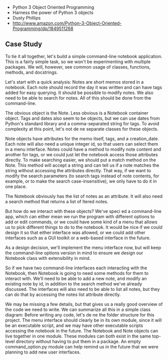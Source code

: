 - Python 3 Object Oriented Programming
- Harness the power of Python 3 objects
- Dusty Phillips
- http://www.amazon.com/Python-3-Object-Oriented-Programming/dp/1849511268

## Case Study

To tie it all together, let's build a simple command-line notebook application. This is a fairly simple task, so we won't be experimenting with multiple packages. We will, however, see common usage of classes, functions, methods, and docstrings.

Let's start with a quick analysis: Notes are short memos stored in a notebook. Each note should record the day it was written and can have tags added for easy querying. It should be possible to modify notes. We also need to be able to search for notes. All of this should be done from the command-line.

The obvious object is the Note. Less obvious is a Notebook container object. Tags and dates also seem to be objects, but we can use dates from Python's standard library and a comma-separated string for tags. To avoid complexity at this point, let's not de ne separate classes for these objects.

Note objects have attributes for the memo itself, tags, and a creation_date. Each note will also need a unique integer id, so that users can select them in a menu interface. Notes could have a method to modify note content and another for tags, or we could just let the notebook access those attributes directly. To make searching easier, we should put a match method on the Note. This method will accept a string and can tell us if a note matches the string without accessing the attributes directly. That way, if we want to modify the search parameters (to search tags instead of note contents, for example, or to make the search case-insensitive), we only have to do it in one place.

The Notebook obviously has the list of notes as an attribute. It will also need a search method that returns a list of  ltered notes.

But how do we interact with these objects? We've speci ed a command-line app, which can either mean we run the program with different options to add or edit commands, or we could have some kind of a menu that allows us to pick different things to do to the notebook. It would be nice if we could design it so that either interface was allowed, or we could add other interfaces such as a GUI toolkit or a web-based interface in the future.

As a design decision, we'll implement the menu interface now, but will keep the command-line options version in mind to ensure we design our Notebook class with extensibility in mind.

So if we have two command-line interfaces each interacting with the Notebook, then Notebook is going to need some methods for them to interact with. We'll need to be able to add a new note, and modify an existing note by id, in addition to the search method we've already discussed. The interfaces will also need to be able to list all notes, but they can do that by accessing the notes list attribute directly.

We may be missing a few details, but that gives us a really good overview of the code we need to write. We can summarize all this in a simple class diagram:
                                                                                                                                         Before writing any code, let's de ne the folder structure for this project. The menu interface should clearly be in its own module, since it will be an executable script, and we may have other executable scripts accessing the notebook in the future. The Notebook and Note objects can live together in one module. These modules can both exist in the same top-level directory without having to put them in a package. An empty command_option.py module can help remind us in the future that we were planning to add new user interfaces.
